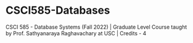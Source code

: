 # CSCI585-Databases
CSCI 585 - Database Systems (Fall 2022) | Graduate Level Course taught by Prof. Sathyanaraya Raghavachary at USC | Credits - 4 
